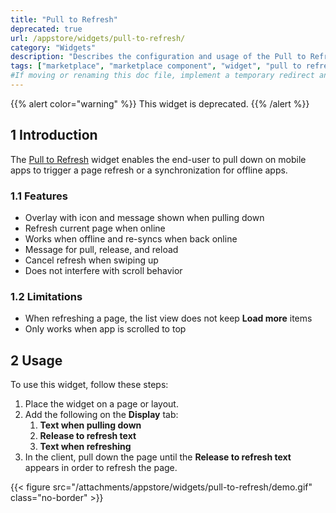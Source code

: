 ```yaml
---
title: "Pull to Refresh"
deprecated: true
url: /appstore/widgets/pull-to-refresh/
category: "Widgets"
description: "Describes the configuration and usage of the Pull to Refresh widget, which is available in the Mendix Marketplace."
tags: ["marketplace", "marketplace component", "widget", "pull to refresh", "platform support"]
#If moving or renaming this doc file, implement a temporary redirect and let the respective team know they should update the URL in the product. See Mapping to Products for more details.
---
```


{{% alert color="warning" %}}
This widget is deprecated.
{{% /alert %}}

## 1 Introduction

The [Pull to Refresh](https://marketplace.mendix.com/link/component/47782/) widget enables the end-user to pull down on mobile apps to trigger a page refresh or a synchronization for offline apps.

### 1.1 Features

* Overlay with icon and message shown when pulling down
* Refresh current page when online
* Works when offline and re-syncs when back online
* Message for pull, release, and reload
* Cancel refresh when swiping up
* Does not interfere with scroll behavior

### 1.2 Limitations

* When refreshing a page, the list view does not keep **Load more** items
* Only works when app is scrolled to top

## 2 Usage

To use this widget, follow these steps:

1. Place the widget on a page or layout.
2. Add the following on the **Display** tab: <br />
    1. **Text when pulling down** <br />
    1. **Release to refresh text** <br />
    1. **Text when refreshing**
3. In the client, pull down the page until the **Release to refresh text** appears in order to refresh the page.

{{< figure src="/attachments/appstore/widgets/pull-to-refresh/demo.gif" class="no-border" >}}
